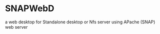 SNAPWebD
========

a web desktop for Standalone desktop or Nfs server using APache (SNAP) web server
